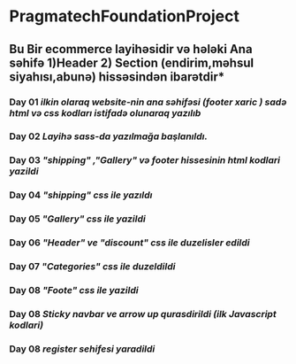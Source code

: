 # PragmatechFoundationProject
## Bu Bir ecommerce layihəsidir və hələki Ana səhifə 1)Header 2) Section (endirim,məhsul siyahısı,abunə) hissəsindən ibarətdir*
### Day 01 *ilkin olaraq website-nin ana səhifəsi (footer xaric ) sadə html və css kodları istifadə olunaraq yazılıb*
### Day 02 *Layihə sass-da yazılmağa başlanıldı.*
### Day 03 *"shipping" ,"Gallery" və footer hissesinin  html kodlari yazildi*
### Day 04 *"shipping" css ile yazıldı*
### Day 05 *"Gallery" css ile yazildi*
### Day 06 *"Header" ve "discount" css ile duzelisler edildi*
### Day 07 *"Categories" css ile duzeldildi*
### Day 08 *"Foote" css ile yazildi*
### Day 08 *Sticky navbar ve arrow up qurasdirildi (ilk Javascript kodlari)*
### Day 08 *register sehifesi yaradildi*



